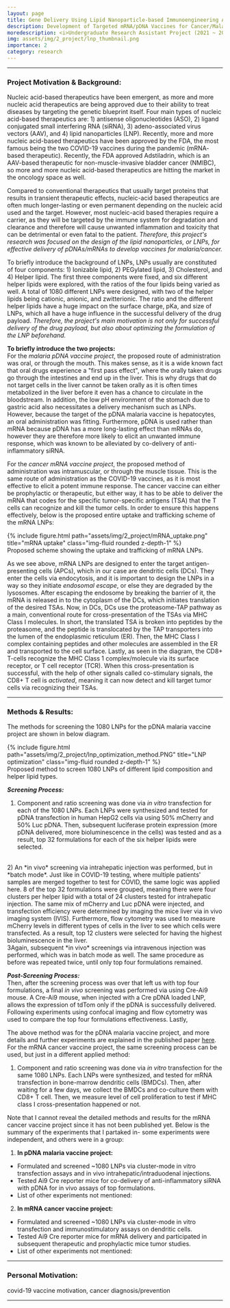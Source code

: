 ```yaml
---
layout: page
title: Gene Delivery Using Lipid Nanoparticle-based Immunoengineering Approach 
description: Development of Targeted mRNA/pDNA Vaccines for Cancer/Malaria Prevention and Protection 
moredescription: <i>Undergraduate Research Assistant Project (2021 ~ 2022)</i>
img: assets/img/2_project/lnp_thumbnail.png
importance: 2
category: research
---
```


---
### **Project Motivation & Background:**
Nucleic acid-based therapeutics have been emergent, as more and more nucleic acid therapeutics are being approved due to their
ability to treat diseases by targeting the genetic blueprint itself. Four main types of nucleic acid-based therapeutics are: 1) antisense
oligonucleotides (ASO), 2) ligand conjugated small interfering RNA (siRNA), 3) adeno-associated virus vectors (AAV), and 4) lipid nanoparticles (LNP).
Recently, more and more nucleic acid-based therapeutics have been approved by the FDA, the most famous being the two COVID-19 vaccines during the pandemic (mRNA-
based therapeutic). Recently, the FDA approved Adstiladrin, which is an AAV-based therapeutic for non-muscle-invasive bladder cancer (NMIBC), so more and more
nucleic acid-based therapeutics are hitting the market in the oncology space as well. 

Compared to conventional therapeutics that usually target proteins that results in transient therapeutic effects, nucleic-acid based therapeutics are often much
longer-lasting or even permanent depending on the nucleic acid used and the target. However, most nucleic-acid based therapies require a carrier, as they will be
targeted by the immune system for degradation and clearance and therefore will cause unwanted inflammation and toxicity that can be detrimental or even fatal to the patient.
*Therefore, this project's research was focused on the design of the lipid nanoparticles, or LNPs, for effective delivery of pDNAs/mRNAs to develop vaccines for malaria/cancer.*

To briefly introduce the background of LNPs, LNPs usually are constituted of four components: 1) Ionizable lipid, 2) PEGylated lipid, 3) Cholesterol, and 4) Helper lipid. The first three components 
were fixed, and six different helper lipids were explored, with the ratios of the four lipids being varied as well. A total of 1080 different LNPs were designed, with two of the helper lipids being
cationic, anionic, and zwitterionic. The ratio and the different helper lipids have a huge impact on the surface charge, pKa, and size of LNPs, which all have a huge influence in the successful delivery of the 
drug payload. *Therefore, the project's main motivation is not only for successful delivery of the drug payload, but also about optimizing the formulation of the LNP beforehand.*

**To briefly introduce the two projects:**
<br>
For the *malaria pDNA vaccine project*, the proposed route of administration was oral, or through the mouth. This makes sense, as it is a wide known fact that oral drugs experience a
"first pass effect", where the orally taken drugs go through the intestines and end up in the liver. This is why drugs that do not target cells in the liver cannot be taken
orally as it is often times metabolized in the liver before it even has a chance to circulate in the bloodstream. In addition, the low pH environment of the stomach due to
gastric acid also necessitates a delivery mechanism such as LNPs. However, because the target of the pDNA malaria vaccine is hepatocytes, an oral administration was fitting. Furthermore,
pDNA is used rather than mRNA because pDNA has a more long-lasting effect than mRNAs do, however they are therefore more likely to elicit an unwanted immune response, which was known to be 
alleviated by co-delivery of anti-inflammatory siRNA.

For the *cancer mRNA vaccine project*, the proposed method of administration was intramuscular, or through the muscle tissue. This is the same route of administration as the COVID-19 vaccines,
as it is most effective to elicit a potent immune response. The cancer vaccine can either be prophylactic or therapeutic, but either way, it has to be able to deliver the mRNA that codes for the 
specific tumor-specific antigens (TSA) that the T cells can recognize and kill the tumor cells. In order to ensure this happens effectively, below is the proposed entire uptake and trafficking scheme of the mRNA LNPs:

<div class="row">
    <div class="col-sm">
        {% include figure.html path="assets/img/2_project/mRNA_uptake.png" title="mRNA uptake" class="img-fluid rounded z-depth-1" %}
    </div>
</div>
<div class="caption">
    Proposed scheme showing the uptake and trafficking of mRNA LNPs.
</div>

As we see above, mRNA LNPs are designed to enter the target antigen-presenting cells (APCs), which in our case are dendritic cells (DCs). They enter the cells via endocytosis, and it is important
to design the LNPs in a way so they initiate *endosomal escape*, or else they are degraded by the lysosomes. After escaping the endosome by breaking the barrier of it, the mRNA is released in to the cytoplasm 
of the DCs, which initiates translation of the desired TSAs. Now, in DCs, DCs use the proteasome-TAP pathway as a main, conventional route for cross-presentation of the TSAs via MHC Class I molecules. In short, the 
translated TSA is broken into peptides by the proteasome, and the peptide is translocated by the TAP transporters into the lumen of the endoplasmic reticulum (ER). Then, the MHC Class I complex containing peptides
and other molecules are assembled in the ER and transported to the cell surface. Lastly, as seen in the diagram, the CD8+ T-cells recognize the MHC Class 1 complex/molecule via its surface receptor, or T cell receptor (TCR). 
When this cross-presentation is successful, with the help of other signals called co-stimulary signals, the CD8+ T cell is *activated*, meaning it can now detect and kill target tumor cells via recognizing their TSAs.

---

### **Methods & Results:**

The methods for screening the 1080 LNPs for the pDNA malaria vaccine project are shown in below diagram. 

<div class="row">
    <div class="col-sm">
        {% include figure.html path="assets/img/2_project/lnp_optimization_method.PNG" title="LNP optimization" class="img-fluid rounded z-depth-1" %}
    </div>
</div>
<div class="caption">
    Proposed method to screen 1080 LNPs of different lipid composition and helper lipid types.
</div>

***Screening Process:***
<br>
1) Component and ratio screening was done via *in vitro* transfection for each of the 1080 LNPs. Each LNPs were synthesized and tested for pDNA transfection in human HepG2 cells via using
50% mCherry and 50% Luc pDNA. Then, subsequent luciferase protein expression (more pDNA delivered, more bioluminescence in the cells) was tested and as a result, top 32 formulations for each of the six helper lipids
were selected.
<br>
2) An *in vivo* screening via intrahepatic injection was performed, but in *batch mode*. Just like in COVID-19 testing, where multiple patients' samples are merged together to test for COVID, the same logic was applied here.
8 of the top 32 formulations were grouped, meaning there were four clusters per helper lipid with a total of 24 clusters tested for intrahepatic injection. The same mix of mCherry and Luc pDNA were injected,
and transfection efficiency were determined by imaging the mice liver via in vivo imaging system (IVIS). Furthermore, flow cytometry was used to measure mCherry levels in different types of cells in the liver to see which cells
were transfected. As a result, top 12 clusters were selected for having the highest bioluminescence in the liver.
<br>
3Again, subsequent *in vivo* screenings via intravenous injection was performed, which was in batch mode as well. The same procedure as before was repeated twice, until only top four formulations remained.

***Post-Screening Process:***
<br>
Then, after the screening process was over that left us with top four formulations, a final *in vivo* screening was performed via using Cre-Ai9 mouse. A Cre-Ai9 mouse, when injected with a Cre pDNA loaded LNP, 
allows the expression of tdTom only if the pDNA is successfully delivered. Following experiments using confocal imaging and flow cytometry was used to compare the top four formulations effectiveness. Lastly,

The above method was for the pDNA malaria vaccine project, and more details and further experiments are explained in the published paper [here](https://www.nature.com/articles/s41467-022-31993-y). 
For the mRNA cancer vaccine project, the same screening process can be used, but just in a different applied method:
1) Component and ratio screening was done via *in vitro* transfection for the same 1080 LNPs. Each LNPs were synthesized, and tested for mRNA transfection in bone-marrow dendritic cells (BMDCs). Then, after waiting for
a few days, we collect the BMDCs and co-culture them with CD8+ T cell. Then, we measure level of cell proliferation to test if MHC class I cross-presentation happened or not.

Note that I cannot reveal the detailed methods and results for the mRNA cancer vaccine project since it has not been published yet. Below is the summary of the experiments that I partaked in- some experiments were independent,
and others were in a group:

1. **In pDNA malaria vaccine project:**
- Formulated and screened ~1080 LNPs via cluster-mode in vitro transfection assays and in vivo intrahepatic/intraduodenal injections.
- Tested Ai9 Cre reporter mice for co-delivery of anti-inflammatory siRNA with pDNA for in vivo assays of top formulations. 
- List of other experiments not mentioned: 

2. **In mRNA cancer vaccine project:**
- Formulated and screened ~1080 LNPs via cluster-mode in vitro transfection and immunostimulatory assays on dendritic cells.
- Tested Ai9 Cre reporter mice for mRNA delivery and participated in subsequent therapeutic and prophylactic mice tumor studies.
- List of other experiments not mentioned:

---

### **Personal Motivation:**

covid-19 vaccine motivation, cancer diagnosis/prevention 

---